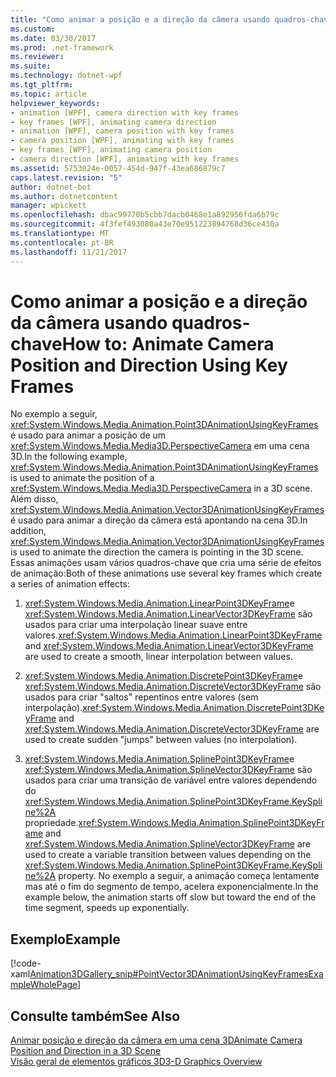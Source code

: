 ```yaml
---
title: "Como animar a posição e a direção da câmera usando quadros-chave"
ms.custom: 
ms.date: 03/30/2017
ms.prod: .net-framework
ms.reviewer: 
ms.suite: 
ms.technology: dotnet-wpf
ms.tgt_pltfrm: 
ms.topic: article
helpviewer_keywords:
- animation [WPF], camera direction with key frames
- key frames [WPF], animating camera direction
- animation [WPF], camera position with key frames
- camera position [WPF], animating with key frames
- key frames [WPF], animating camera position
- camera direction [WPF], animating with key frames
ms.assetid: 5753024e-0057-454d-947f-43ea686879c7
caps.latest.revision: "5"
author: dotnet-bot
ms.author: dotnetcontent
manager: wpickett
ms.openlocfilehash: dbac99770b5cbb7dacb0468e1a892956fda6b79c
ms.sourcegitcommit: 4f3fef493080a43e70e951223894768d36ce430a
ms.translationtype: MT
ms.contentlocale: pt-BR
ms.lasthandoff: 11/21/2017
---
```

# <a name="how-to-animate-camera-position-and-direction-using-key-frames"></a><span data-ttu-id="2ee9e-102">Como animar a posição e a direção da câmera usando quadros-chave</span><span class="sxs-lookup"><span data-stu-id="2ee9e-102">How to: Animate Camera Position and Direction Using Key Frames</span></span>
<span data-ttu-id="2ee9e-103">No exemplo a seguir, <xref:System.Windows.Media.Animation.Point3DAnimationUsingKeyFrames> é usado para animar a posição de um <xref:System.Windows.Media.Media3D.PerspectiveCamera> em uma cena 3D.</span><span class="sxs-lookup"><span data-stu-id="2ee9e-103">In the following example, <xref:System.Windows.Media.Animation.Point3DAnimationUsingKeyFrames> is used to animate the position of a <xref:System.Windows.Media.Media3D.PerspectiveCamera> in a 3D scene.</span></span> <span data-ttu-id="2ee9e-104">Além disso, <xref:System.Windows.Media.Animation.Vector3DAnimationUsingKeyFrames> é usado para animar a direção da câmera está apontando na cena 3D.</span><span class="sxs-lookup"><span data-stu-id="2ee9e-104">In addition, <xref:System.Windows.Media.Animation.Vector3DAnimationUsingKeyFrames> is used to animate the direction the camera is pointing in the 3D scene.</span></span> <span data-ttu-id="2ee9e-105">Essas animações usam vários quadros-chave que cria uma série de efeitos de animação:</span><span class="sxs-lookup"><span data-stu-id="2ee9e-105">Both of these animations use several key frames which create a series of animation effects:</span></span>  
  
1.  <span data-ttu-id="2ee9e-106"><xref:System.Windows.Media.Animation.LinearPoint3DKeyFrame>e <xref:System.Windows.Media.Animation.LinearVector3DKeyFrame> são usados para criar uma interpolação linear suave entre valores.</span><span class="sxs-lookup"><span data-stu-id="2ee9e-106"><xref:System.Windows.Media.Animation.LinearPoint3DKeyFrame> and <xref:System.Windows.Media.Animation.LinearVector3DKeyFrame> are used to create a smooth, linear interpolation between values.</span></span>  
  
2.  <span data-ttu-id="2ee9e-107"><xref:System.Windows.Media.Animation.DiscretePoint3DKeyFrame>e <xref:System.Windows.Media.Animation.DiscreteVector3DKeyFrame> são usados para criar "saltos" repentinos entre valores (sem interpolação).</span><span class="sxs-lookup"><span data-stu-id="2ee9e-107"><xref:System.Windows.Media.Animation.DiscretePoint3DKeyFrame> and <xref:System.Windows.Media.Animation.DiscreteVector3DKeyFrame> are used to create sudden "jumps" between values (no interpolation).</span></span>  
  
3.  <span data-ttu-id="2ee9e-108"><xref:System.Windows.Media.Animation.SplinePoint3DKeyFrame>e <xref:System.Windows.Media.Animation.SplineVector3DKeyFrame> são usados para criar uma transição de variável entre valores dependendo do <xref:System.Windows.Media.Animation.SplinePoint3DKeyFrame.KeySpline%2A> propriedade.</span><span class="sxs-lookup"><span data-stu-id="2ee9e-108"><xref:System.Windows.Media.Animation.SplinePoint3DKeyFrame> and <xref:System.Windows.Media.Animation.SplineVector3DKeyFrame> are used to create a variable transition between values depending on the <xref:System.Windows.Media.Animation.SplinePoint3DKeyFrame.KeySpline%2A> property.</span></span> <span data-ttu-id="2ee9e-109">No exemplo a seguir, a animação começa lentamente mas até o fim do segmento de tempo, acelera exponencialmente.</span><span class="sxs-lookup"><span data-stu-id="2ee9e-109">In the example below, the animation starts off slow but toward the end of the time segment, speeds up exponentially.</span></span>  
  
## <a name="example"></a><span data-ttu-id="2ee9e-110">Exemplo</span><span class="sxs-lookup"><span data-stu-id="2ee9e-110">Example</span></span>  
 [!code-xaml[Animation3DGallery_snip#PointVector3DAnimationUsingKeyFramesExampleWholePage](../../../../samples/snippets/csharp/VS_Snippets_Wpf/Animation3DGallery_snip/CS/PointVector3DAnimationUsingKeyFramesExample.xaml#pointvector3danimationusingkeyframesexamplewholepage)]  
  
## <a name="see-also"></a><span data-ttu-id="2ee9e-111">Consulte também</span><span class="sxs-lookup"><span data-stu-id="2ee9e-111">See Also</span></span>  
 [<span data-ttu-id="2ee9e-112">Animar posição e direção da câmera em uma cena 3D</span><span class="sxs-lookup"><span data-stu-id="2ee9e-112">Animate Camera Position and Direction in a 3D Scene</span></span>](../../../../docs/framework/wpf/graphics-multimedia/how-to-animate-camera-position-and-direction-in-a-3d-scene.md)  
 [<span data-ttu-id="2ee9e-113">Visão geral de elementos gráficos 3D</span><span class="sxs-lookup"><span data-stu-id="2ee9e-113">3-D Graphics Overview</span></span>](../../../../docs/framework/wpf/graphics-multimedia/3-d-graphics-overview.md)
